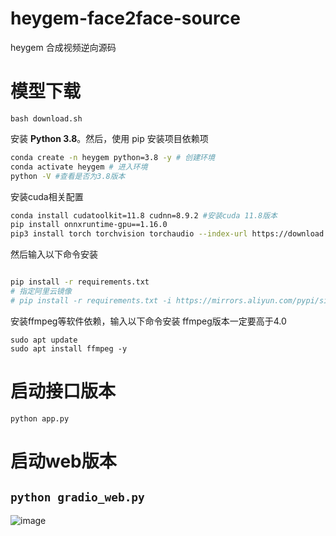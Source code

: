 # heygem-face2face-source
heygem 合成视频逆向源码

# 模型下载
`bash download.sh`

安装 **Python 3.8**。然后，使用 pip 安装项目依赖项  
```bash
conda create -n heygem python=3.8 -y # 创建环境
conda activate heygem # 进入环境
python -V #查看是否为3.8版本
```
安装cuda相关配置
```bash
conda install cudatoolkit=11.8 cudnn=8.9.2 #安装cuda 11.8版本
pip install onnxruntime-gpu==1.16.0
pip3 install torch torchvision torchaudio --index-url https://download.pytorch.org/whl/cu118
```
然后输入以下命令安装
```bash

pip install -r requirements.txt 
# 指定阿里云镜像
# pip install -r requirements.txt -i https://mirrors.aliyun.com/pypi/simple/

```
安装ffmpeg等软件依赖，输入以下命令安装 ffmpeg版本一定要高于4.0
```
sudo apt update
sudo apt install ffmpeg -y
```
# 启动接口版本
`python app.py`

# 启动web版本
`python gradio_web.py`
---

![image](https://github.com/user-attachments/assets/0964d61b-fc3a-4922-8481-1cba270602e8)




